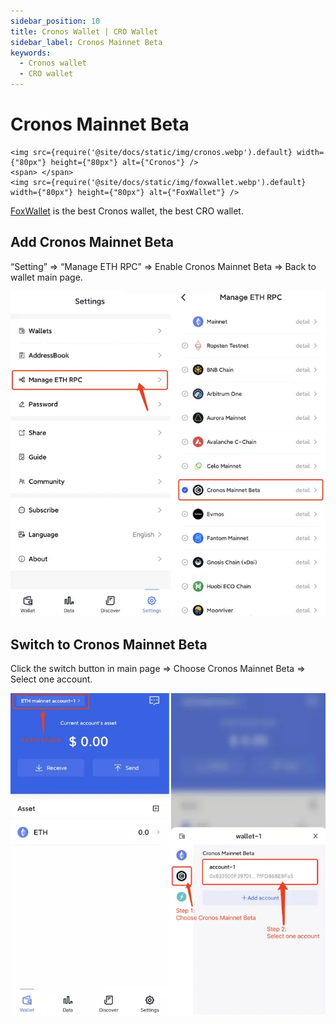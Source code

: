 ```yaml
---
sidebar_position: 10
title: Cronos Wallet | CRO Wallet
sidebar_label: Cronos Mainnet Beta
keywords:
  - Cronos wallet
  - CRO wallet
---
```


# Cronos Mainnet Beta
```mdx-code-block
<img src={require('@site/docs/static/img/cronos.webp').default} width={"80px"} height={"80px"} alt={"Cronos"} />
<span> </span>
<img src={require('@site/docs/static/img/foxwallet.webp').default} width={"80px"} height={"80px"} alt={"FoxWallet"} />
```
[FoxWallet](https://foxwallet.com) is the best Cronos wallet, the best CRO wallet.

## Add Cronos Mainnet Beta

“Setting” => “Manage ETH RPC” => Enable Cronos Mainnet Beta => Back to wallet main page.

![](../img/add-cronos.webp)

## Switch to Cronos Mainnet Beta

Click the switch button in main page => Choose Cronos Mainnet Beta => Select one account.

![](../img/switch-cronos.webp)